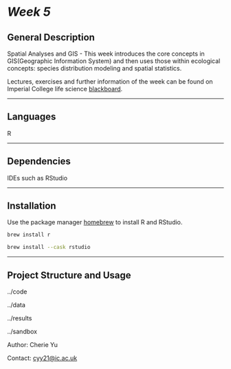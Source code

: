 # *Week 5*


## General Description

Spatial Analyses and GIS  - This week introduces the core concepts in GIS(Geographic Information System) and then uses those within ecological concepts: species distribution modeling and spatial statistics.

Lectures, exercises and further information of the week can be found on Imperial College life science
[blackboard](https://bb.imperial.ac.uk/webapps/blackboard/content/listContent.jsp?course_id=_27221_1&content_id=_2160112_1&mode=view).

***
## Languages
R 

***
## Dependencies
IDEs such as RStudio 

***
## Installation

Use the package manager [homebrew](https://brew.sh/) to install R and RStudio.

```bash
brew install r
```

```bash
brew install --cask rstudio
```

***
## Project Structure and Usage

../code

../data

../results

../sandbox


Author: Cherie Yu

Contact: cyy21@ic.ac.uk